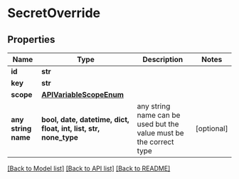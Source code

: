 # SecretOverride


## Properties
Name | Type | Description | Notes
------------ | ------------- | ------------- | -------------
**id** | **str** |  | 
**key** | **str** |  | 
**scope** | [**APIVariableScopeEnum**](APIVariableScopeEnum.md) |  | 
**any string name** | **bool, date, datetime, dict, float, int, list, str, none_type** | any string name can be used but the value must be the correct type | [optional]

[[Back to Model list]](../README.md#documentation-for-models) [[Back to API list]](../README.md#documentation-for-api-endpoints) [[Back to README]](../README.md)


